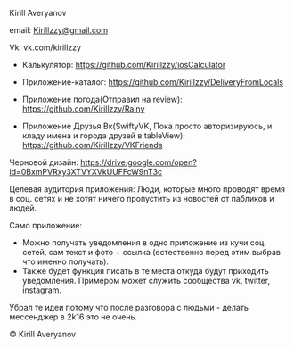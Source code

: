 Kirill Averyanov

email:
Kirillzzy@gmail.com

Vk:
vk.com/kirillzzy

- Калькулятор:
https://github.com/Kirillzzy/iosCalculator

- Приложение-каталог:
https://github.com/Kirillzzy/DeliveryFromLocals

- Приложение погода(Отправил на review):
https://github.com/Kirillzzy/Rainy

- Приложение Друзья Вк(SwiftyVK, Пока просто авторизируюсь, и кладу имена и города друзей в tableView):
https://github.com/Kirillzzy/VKFriends

Черновой дизайн:
https://drive.google.com/open?id=0BxmPVRxy3XTVYXVkUUFFcW9nT3c

Целевая аудитория приложения:
  Люди, которые много проводят время в соц. сетях и не хотят ничего пропустить из новостей от пабликов и людей.
  
Само приложение:
  - Можно получать уведомления в одно приложение из кучи соц. сетей, сам текст и фото + ссылка
  (естественно перед этим выбрав что именно получать).
  - Также будет функция писать в те места откуда будут приходить уведомления.
  Примером может служить сообщества vk, twitter, instagram.
  
Убрал те идеи потому что после разговора с людьми - делать мессенджер в 2k16 это не очень.

 © Kirill Averyanov
